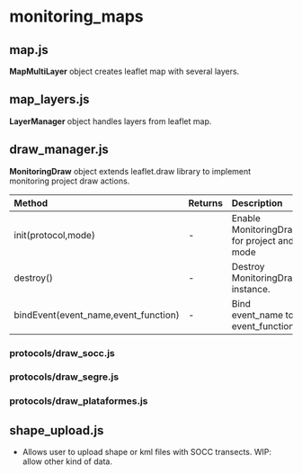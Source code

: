 # monitoring_maps


## map.js

**MapMultiLayer** object creates leaflet map with several layers.

## map_layers.js

**LayerManager** object handles layers from leaflet map.

## draw_manager.js

**MonitoringDraw** object extends leaflet.draw library to implement monitoring project draw actions.

| Method                               | Returns | Description                                |
|:-------------------------------------|:--------|:-------------------------------------------|
| init(protocol,mode)                  | -       | Enable MonitoringDraw for project and mode |
| destroy()                            | -       | Destroy MonitoringDraw instance.           |
| bindEvent(event_name,event_function) | -       | Bind event_name to event_function          |


### protocols/draw_socc.js

### protocols/draw_segre.js

### protocols/draw_plataformes.js


## shape_upload.js

- Allows user to upload shape or kml files with SOCC transects.  WIP: allow other kind of data.
